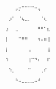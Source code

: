 
                                                                          ⠀⠀⠀⡤⡒⠉⠉⠉⠉⠒⢤
                                                                          ⠀⡰⠁⠀⠈⢦⣀⡀⠀⠀⠀⠈⢆
                                                                          ⣰⠀⠀⣀⠀⠀⠀⠀⠀⠀⠛⠛⠁⣆
                                                                          ⡇⠀⠀⠀⠉⠛⠛⠀⠀⠀⠲⠤⠶⢸
                                                                          ⡇⠀⠀⠀⠀⠀⠀⢠⠀⠀⠀⠀⠀⢸
                                                                          ⠹⠀⠀⠀⠀⠀⠀⢸⠉⠙⠆⠀⠀⠏
                                                                          ⠀⠱⡀⠀⠀⠀⠀⠉⠀⠀⠀⢀⠎
                                                                          ⠀⠀⠀⠓⠤⣀⣀⣀⣀⠤⠚
